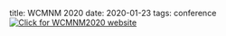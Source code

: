 title: WCMNM 2020
date: 2020-01-23 
tags: conference
<a href="https://www.me.iitb.ac.in/~wcmnm/" title="WCMNM2020"><img src="/4m-association/images/logo_wcmnm2020_0.jpg" title="Click for WCMNM2020 website"/></a>